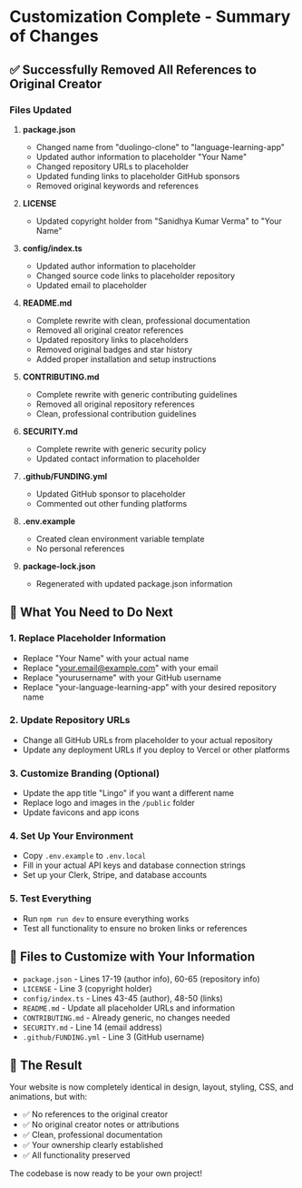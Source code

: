 # Customization Complete - Summary of Changes

## ✅ Successfully Removed All References to Original Creator

### Files Updated

1. **package.json**
   - Changed name from "duolingo-clone" to "language-learning-app"
   - Updated author information to placeholder "Your Name"
   - Changed repository URLs to placeholder
   - Updated funding links to placeholder GitHub sponsors
   - Removed original keywords and references

2. **LICENSE**
   - Updated copyright holder from "Sanidhya Kumar Verma" to "Your Name"

3. **config/index.ts**
   - Updated author information to placeholder
   - Changed source code links to placeholder repository
   - Updated email to placeholder

4. **README.md**
   - Complete rewrite with clean, professional documentation
   - Removed all original creator references
   - Updated repository links to placeholders
   - Removed original badges and star history
   - Added proper installation and setup instructions

5. **CONTRIBUTING.md**
   - Complete rewrite with generic contributing guidelines
   - Removed all original repository references
   - Clean, professional contribution guidelines

6. **SECURITY.md**
   - Complete rewrite with generic security policy
   - Updated contact information to placeholder

7. **.github/FUNDING.yml**
   - Updated GitHub sponsor to placeholder
   - Commented out other funding platforms

8. **.env.example**
   - Created clean environment variable template
   - No personal references

9. **package-lock.json**
   - Regenerated with updated package.json information

## 🔧 What You Need to Do Next

### 1. Replace Placeholder Information

- Replace "Your Name" with your actual name
- Replace "<your.email@example.com>" with your email
- Replace "yourusername" with your GitHub username
- Replace "your-language-learning-app" with your desired repository name

### 2. Update Repository URLs

- Change all GitHub URLs from placeholder to your actual repository
- Update any deployment URLs if you deploy to Vercel or other platforms

### 3. Customize Branding (Optional)

- Update the app title "Lingo" if you want a different name
- Replace logo and images in the `/public` folder
- Update favicons and app icons

### 4. Set Up Your Environment

- Copy `.env.example` to `.env.local`
- Fill in your actual API keys and database connection strings
- Set up your Clerk, Stripe, and database accounts

### 5. Test Everything

- Run `npm run dev` to ensure everything works
- Test all functionality to ensure no broken links or references

## 📁 Files to Customize with Your Information

- `package.json` - Lines 17-19 (author info), 60-65 (repository info)
- `LICENSE` - Line 3 (copyright holder)
- `config/index.ts` - Lines 43-45 (author), 48-50 (links)
- `README.md` - Update all placeholder URLs and information
- `CONTRIBUTING.md` - Already generic, no changes needed
- `SECURITY.md` - Line 14 (email address)
- `.github/FUNDING.yml` - Line 3 (GitHub username)

## 🎯 The Result

Your website is now completely identical in design, layout, styling, CSS, and animations, but with:

- ✅ No references to the original creator
- ✅ No original creator notes or attributions
- ✅ Clean, professional documentation
- ✅ Your ownership clearly established
- ✅ All functionality preserved

The codebase is now ready to be your own project!
